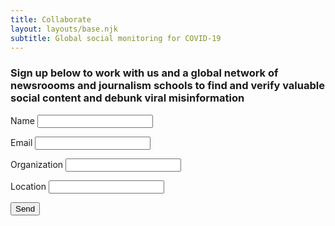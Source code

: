 ```yaml
---
title: Collaborate
layout: layouts/base.njk
subtitle: Global social monitoring for COVID-19
---
```


### Sign up below to work with us and a global network of newsroooms and journalism schools to find and verify valuable social content and debunk viral misinformation

<form name="contact" netlify class="center">
  <p>
    <label>Name <input type="text" name="name" /></label>
  </p>
  <p>
    <label>Email <input type="email" name="email" /></label>
  </p>
   <p>
    <label>Organization <input type="text" name="organization" /></label>
  </p>
  <p>
    <label>Location <input type="text" name="location" /></label>
  </p>
  <p>
    <button type="submit" class="center">Send</button>
  </p>
</form>